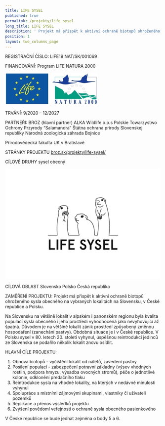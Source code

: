 ```yaml
---
title: LIFE SYSEL
published: true
permalink: /projekty/life_sysel
long_title: LIFE SYSEL
description: ' Projekt má přispět k aktivní ochraně biotopů ohroženého sysla obecného na vybraných lokalitách na Slovensku, v České republice a Polsku. '
position: 1
layout: two_columns_page
---
```

REGISTRAČNÍ ČÍSLO: LIFE19 NAT/SK/001069

FINANCOVÁNÍ: Program LIFE NATURA 2000

![](/media/life_natura_logo_300.jpg)

TRVÁNÍ: 9/2020 – 12/2027

PARTNEŘI:
BROZ (hlavní partner) 
ALKA Wildlife o.p.s 
Polskie Towarzystwo Ochrony Przyrody “Salamandra” 
Štátna ochrana prírody Slovenskej republiky 
Národná zoologická záhrada Bojnice 

Přírodovědecká fakulta UK v Bratislavě

STRÁNKY PROJEKTU
[broz.sk/projekty/life-sysel/](https://broz.sk/projekty/life-sysel/)

CÍLOVÉ DRUHY
sysel obecný

![](/media/logo-projektu_2011_31_broz_sysel_cz_1-0.png)

CÍLOVÁ OBLAST
Slovensko Polsko Česká republika

ZAMĚŘENÍ PROJEKTU:
Projekt má přispět k aktivní ochraně biotopů ohroženého sysla obecného na vybraných lokalitách na Slovensku, v České republice a Polsku.

Na Slovensku na většině lokalit v alpském i panonském regionu byla kvalita populací sysla obecného i jeho prostředí vyhodnocená jako nevyhovující až špatná. Důvodem je na většině lokalit zánik prostředí způsobený změnou hospodaření (zanechání pastvy). Obdobná situace je i v České republice. V Polsku sysel v 80. letech 20. století vyhynul, úspěšnou reintrodukcí jedinců ze Slovenska se podařilo několik lokalit znovu osídlit.

HLAVNÍ CÍLE PROJEKTU:

1. Obnova biotopů - vyčištění lokalit od náletů, zavedení pastvy
2. Posílení populací - zabezpečení potravní základny (výsev vhodných rostlin, podpora hmyzu, výsadba ovocných stromů), péče o jednotlivé kolonie, odklonění predačního tlaku
3. Reintrodukce sysla na vhodné lokality, na kterých v nedávné minulosti vyhynul
4. Spolupráce s místními zájmovými skupinami, vlastníky či uživateli pozemků
5. Replikace a přenos výsledků projektu
6. Zvýšení povědomí veřejnosti o ochraně sysla obecného pasienkového

V České republice se bude jednat zejména o body 5 a 6.
